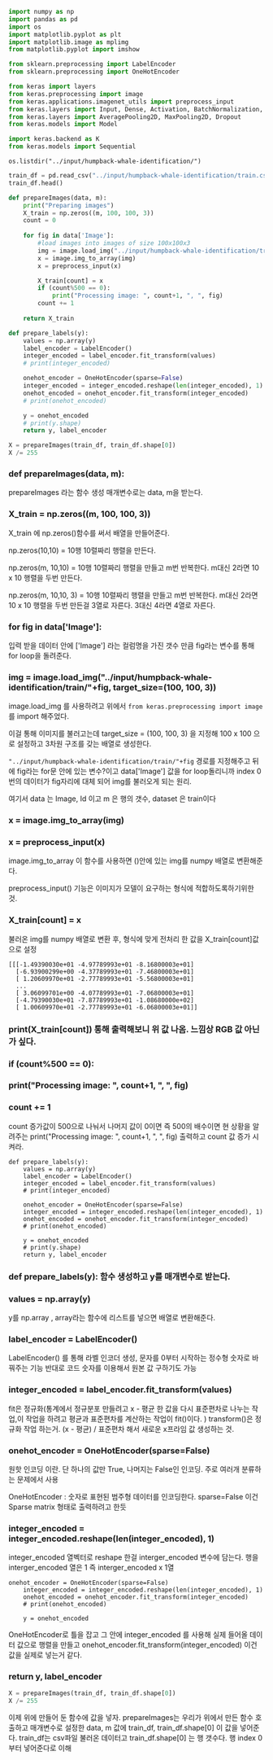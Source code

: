 ```python
import numpy as np 
import pandas as pd 
import os
import matplotlib.pyplot as plt
import matplotlib.image as mplimg
from matplotlib.pyplot import imshow

from sklearn.preprocessing import LabelEncoder
from sklearn.preprocessing import OneHotEncoder

from keras import layers
from keras.preprocessing import image
from keras.applications.imagenet_utils import preprocess_input
from keras.layers import Input, Dense, Activation, BatchNormalization, Flatten, Conv2D
from keras.layers import AveragePooling2D, MaxPooling2D, Dropout
from keras.models import Model

import keras.backend as K
from keras.models import Sequential
```

```
os.listdir("../input/humpback-whale-identification/")
```

```python
train_df = pd.read_csv("../input/humpback-whale-identification/train.csv")
train_df.head()
```

```python
def prepareImages(data, m):
    print("Preparing images")
    X_train = np.zeros((m, 100, 100, 3))
    count = 0
    
    for fig in data['Image']:
        #load images into images of size 100x100x3
        img = image.load_img("../input/humpback-whale-identification/train/"+fig, target_size =(100, 100, 3))
        x = image.img_to_array(img)
        x = preprocess_input(x)

        X_train[count] = x
        if (count%500 == 0):
            print("Processing image: ", count+1, ", ", fig)
        count += 1
    
    return X_train
```

```python
def prepare_labels(y):
    values = np.array(y)
    label_encoder = LabelEncoder()
    integer_encoded = label_encoder.fit_transform(values)
    # print(integer_encoded)

    onehot_encoder = OneHotEncoder(sparse=False)
    integer_encoded = integer_encoded.reshape(len(integer_encoded), 1)
    onehot_encoded = onehot_encoder.fit_transform(integer_encoded)
    # print(onehot_encoded)

    y = onehot_encoded
    # print(y.shape)
    return y, label_encoder
```

```py
X = prepareImages(train_df, train_df.shape[0])
X /= 255
```



### def prepareImages(data, m): 

prepareImages 라는 함수 생성 매개변수로는 data, m을 받는다.

### X_train = np.zeros((m, 100, 100, 3))

X_train 에 np.zeros()함수를 써서 배열을 만들어준다. 

np.zeros(10,10) = 10행 10렬짜리 행렬을 만든다. 

np.zeros(m, 10,10) = 10행 10렬짜리 행렬을 만들고 m번 반복한다. m대신 2라면 10 x 10 행렬을 두번 만든다.

 np.zeros(m, 10,10, 3) = 10행 10렬짜리 행렬을 만들고 m번 반복한다. m대신 2라면 10 x 10 행렬을 두번 만든걸 3열로 자른다. 3대신 4라면 4열로 자른다.

###     for fig in data['Image']:

입력 받을 데이터 안에 ['Image'] 라는 컬럼명을 가진 갯수 만큼 fig라는 변수를 통해 for loop을 돌려준다.

###   img = image.load_img("../input/humpback-whale-identification/train/"+fig, target_size=(100, 100, 3))

image.load_img 를 사용하려고 위에서 `from keras.preprocessing import image` 를 import 해주었다. 

이걸 통해 이미지를 불러고는데 target_size = (100, 100, 3) 을 지정해 100 x 100 으로 설정하고 3차원 구조를 갖는 배열로 생성한다.

`"../input/humpback-whale-identification/train/"+fig` 경로를 지정해주고 뒤에 fig라는 for문 안에 있는 변수?이고 data['Image'] 값을 for loop돌리니까 index 0번의 데이터가 fig자리에 대체 되어 img를 불러오게 되는 원리.

여기서 data 는 Image, Id 이고 m 은 행의 갯수, dataset 은 train이다 

### x = image.img_to_array(img)

###         x = preprocess_input(x)

 image.img_to_array 이 함수를 사용하면 ()안에 있는 img를 numpy 배열로 변환해준다.

preprocess_input()  기능은 이미지가 모델이 요구하는 형식에 적합하도록하기위한 것.

### X_train[count] = x

불러온 img를 numpy 배열로 변환 후, 형식에 맞게 전처리 한 값을 X_train[count]값으로 설정 

```
[[[-1.49390030e+01 -4.97789993e+01 -8.16800003e+01]
  [-6.93900299e+00 -4.37789993e+01 -7.46800003e+01]
  [ 1.20609970e+01 -2.77789993e+01 -5.56800003e+01]
  ...
  [ 3.06099701e+00 -4.07789993e+01 -7.06800003e+01]
  [-4.79390030e+01 -7.87789993e+01 -1.08680000e+02]
  [ 1.00609970e+01 -2.77789993e+01 -6.06800003e+01]]
```

### print(X_train[count]) 통해 출력해보니 위 값 나옴. 느낌상 RGB 값 아닌가 싶다. 

###  if (count%500 == 0):

###             print("Processing image: ", count+1, ", ", fig)

###         count += 1

count 증가값이 500으로 나눠서 나머지 값이 0이면 즉 500의 배수이면 현 상황을 알려주는   print("Processing image: ", count+1, ", ", fig) 출력하고 count 값 증가 시켜라.

```
def prepare_labels(y):
    values = np.array(y)
    label_encoder = LabelEncoder()
    integer_encoded = label_encoder.fit_transform(values)
    # print(integer_encoded)

    onehot_encoder = OneHotEncoder(sparse=False)
    integer_encoded = integer_encoded.reshape(len(integer_encoded), 1)
    onehot_encoded = onehot_encoder.fit_transform(integer_encoded)
    # print(onehot_encoded)

    y = onehot_encoded
    # print(y.shape)
    return y, label_encoder
```

### def prepare_labels(y): 함수 생성하고 y를 매개변수로 받는다. 

###     values = np.array(y) 

y를 np.array , array라는 함수에 리스트를 넣으면 배열로 변환해준다. 

###     label_encoder = LabelEncoder()

LabelEncoder() 를 통해 라벨 인코더 생성, 문자를 0부터 시작하는 정수형 숫자로 바꿔주는 기능 반대로 코드 숫자를 이용해서 원본 값 구하기도 가능 

###     integer_encoded = label_encoder.fit_transform(values)

fit은 정규화(통계에서 정규분포 만들려고 x - 평균 한 값을 다시 표준편차로 나누는 작업,이 작업을 하려고 평균과 표준편차를 계산하는 작업이 fit()이다. ) transform()은 정규화 작업 하는거. (x - 평균) / 표준편차 해서 새로운 x프라임 값 생성하는 것. 

###     onehot_encoder = OneHotEncoder(sparse=False)

원핫 인코딩 이란. 단 하나의 값만 True, 나머지는 False인 인코딩. 주로 여러개 분류하는 문제에서 사용

OneHotEncoder : 숫자로 표현된 범주형 데이터를 인코딩한다. sparse=False 이건 Sparse matrix 형태로 출력하려고 한듯

###     integer_encoded = integer_encoded.reshape(len(integer_encoded), 1)

integer_encoded 열벡터로 reshape 한걸 interger_encoded 변수에 담는다. 행을 interger_encoded 열은 1 즉 interger_encoded x 1열

```
onehot_encoder = OneHotEncoder(sparse=False)
    integer_encoded = integer_encoded.reshape(len(integer_encoded), 1)
    onehot_encoded = onehot_encoder.fit_transform(integer_encoded)
    # print(onehot_encoded)

    y = onehot_encoded
```

OneHotEncoder로 틀을 잡고 그 안에 integer_encoded 를 사용해 실제 들어올 데이터 값으로 행렬을 만들고  onehot_encoder.fit_transform(integer_encoded) 이건 값을 실제로 넣는거 같다. 

###     return y, label_encoder

```py
X = prepareImages(train_df, train_df.shape[0])
X /= 255
```

이제 위에 만들어 둔 함수에 값을 넣자. prepareImages는 우리가 위에서 만든 함수 호출하고 매개변수로 설정한 data, m 값에 train_df, train_df.shape[0] 이 값을 넣어준다. train_df는 csv파일 불러온 데이터고 train_df.shape[0] 는 행 갯수다. 행 index 0부터 넣어준다로 이해







